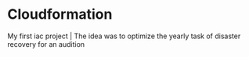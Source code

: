 # Cloudformation
My first iac project |
The idea was to optimize the yearly task of disaster recovery for an audition
